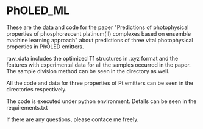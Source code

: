 # PhOLED_ML
These are the data and code for the paper 
"Predictions of photophysical properties of phosphorescent platinum(II) complexes based on ensemble machine learning approach"
about predictions of three vital photophysical properties in PhOLED emitters. 

raw_data includes the optimized T1 structures in .xyz format and the features with experimental data for all the samples occurred in the paper. The sample division method can be seen in the directory as well.

All the code and data for three properties of Pt emitters can be seen in the directories respectively. 

The code is executed under python environment. Details can be seen in the requirements.txt 

If there are any questions, please contace me freely.
